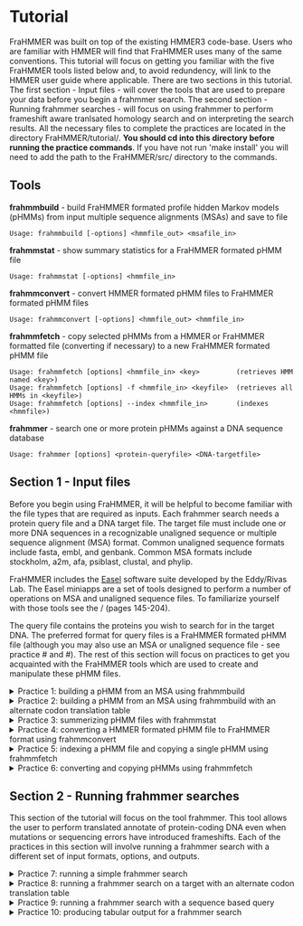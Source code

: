 # Tutorial

FraHMMER was built on top of the existing HMMER3 code-base. Users who are familiar with HMMER will find that FraHMMER uses many of the same conventions. This tutorial will focus on getting you familiar with the five FraHMMER tools listed below and, to avoid redundency, will link to the HMMER user guide where applicable. There are two sections in this tutorial. The first section - Input files - will cover the tools that are used to prepare your data before you begin a frahmmer search. The second section - Running frahmmer searches - will focus on using frahmmer to perform frameshift aware tranlsated homology search and on interpreting the search results. All the necessary files to complete the practices are located in the directory FraHMMER/tutorial/. **You should cd into this directory before running the practice commands**. If you have not run 'make install' you will need to add the path to the FraHMMER/src/ directory to the commands.

**Tools**
---

**frahmmbuild**   - build FraHMMER formated profile hidden Markov models (pHMMs) from input multiple sequence alignments (MSAs) and save to file
```
Usage: frahmmbuild [-options] <hmmfile_out> <msafile_in>
```
**frahmmstat**   - show summary statistics for a FraHMMER formated pHMM file
```
Usage: frahmmstat [-options] <hmmfile_in>
```
**frahmmconvert** - convert HMMER formated pHMM files to FraHMMER formated pHMM files
```
Usage: frahmmconvert [-options] <hmmfile_out> <hmmfile_in>
```
**frahmmfetch**   - copy selected pHMMs from a HMMER or FraHMMER formatted file (converting if necessary) to a new FraHMMER formated pHMM file
```
Usage: frahmmfetch [options] <hmmfile_in> <key>         (retrieves HMM named <key>)
Usage: frahmmfetch [options] -f <hmmfile_in> <keyfile>  (retrieves all HMMs in <keyfile>)
Usage: frahmmfetch [options] --index <hmmfile_in>       (indexes <hmmfile>)
```
**frahmmer**      - search one or more protein pHMMs against a DNA sequence database
```
Usage: frahmmer [options] <protein-queryfile> <DNA-targetfile>
```


## Section 1 - Input files 

Before you begin using FraHMMER, it will be helpful to become familiar with the file types that are required as inputs. Each frahmmer search needs a protein query file and a DNA target file. The target file must include one or more DNA sequences in a recognizable unaligned sequence or multiple sequence alignment (MSA) format. Common unaligned sequence formats include fasta, embl, and genbank. Common MSA formats include stockholm, a2m, afa, psiblast, clustal, and phylip. 

FraHMMER includes the [Easel](https://github.com/EddyRivasLab/easel) software suite developed by the Eddy/Rivas Lab.  The Easel miniapps are a set of tools designed to perform a number of operations on MSA and unaligned sequence files.  To familiarize yourself with those tools see the / (pages 145-204). 

The query file contains the proteins you wish to search for in the target DNA. The preferred format for query files is a FraHMMER formated pHMM file (although you may also use an MSA or unaligned sequence file - see practice # and #). The rest of this section will focus on practices to get you acquainted with the FraHMMER tools which are used to create and manipulate these pHMM files.

<details><summary>Practice 1: building a pHMM from an MSA using frahmmbuild</summary>
<p>

The sensitivity of FraHMMER is powered, in large part, by the use of pHMMs. The pHMM files used by FraHMMER and almost identical to the ones used by HMMER, but contains additional information needed to perform accurate frameshift-aware translations and provide reliable e-values. If you would like more information on the pHMM files see the [HMMER user guide](http://eddylab.org/software/hmmer/Userguide.pdf) (page 208). FraHMMER formated pHMMs can be created from MSA files using the tool frahmmbuild. 

The file MET.msa contains two stockholm formatted protein MSAs (note that stockholm is the only MSA format that allows multiple MSAs in a single file). To build pHMMs from those MSAs and save them to the file JB.hmm. Run the following command:
```bash
   % frahmmbuild MET.hmm MET.msa
```
Now compare the summary output that is printed to your stdout to the text below (the exact CPU and elapsed time will vary):

```bash
# input alignment file:             MET.msa
# output HMM file:                  MET.hmm
# - - - - - - - - - - - - - - - - - - - - - - - - - - - - - - - - - - - -

# idx    name                  nseq  alen  mlen fs_prob codon_tbl eff_nseq re/pos description
# ------ -------------------- ----- ----- ----- ------- --------- -------- ------ -----------
  1      metC                    11   487   409 0.01000         1     0.60  0.588 Cystathionine beta-lyase
  2      metH                     8  1214  1204 0.01000         1     0.57  0.589 Methionine synthase
 

# CPU time: 8.08u 0.00s 00:00:08.08 Elapsed: 00:00:06.04
```
The following is a brief description of each of the above fields. 

```
idx            Number, in order of the MSA file.

name           Name of the pHMM.

nseq           Number of sequences in the alignment this pHMM was built from.

alen           Length of alignment - number of columns in the MSA.

mlen           Length of the pHMM - number of match states.
   
fs_prob        The probability assigned to a nucleotide insertion that results in a frameshift

codon_tbl      The NCBI codon translation table ID assumed for the target DNA

eff_nseq       Effective sequence number. This was the “effective” number of independent sequences that frahmmbuild’s default “entropy weighting” step decided on, given the phylogenetic similarity of the nseq sequences in the input alignment. 

re/pos         Mean positional relative entropy, in bits. This can be ignored by most users. 
   
description    Description of the protein family - may be blank.
```
</p>
</details>

<details><summary>Practice 2: building a pHMM from an MSA using frahmmbuild with an alternate codon translation table</summary>
<p>

One of the fields that distinguishes a FraHMMER formatted pHMM file from a HMMER formated pHMM file is an [NCBI codon translation table ID](https://www.ncbi.nlm.nih.gov/Taxonomy/Utils/wprintgc.cgi). The correct codon table depends on the origins of the target DNA you intend to search the pHMMs against. When you run a frahmer search selecting the correct codon table will the highest quality alignments. Ensuring that the pHMMs were built with that same the codon table will produce the most accurate e-values for those alignments. By default, frahmmbuild will use the standard code employed by eukaryotic nuclear DNA. To use an alternate codon translation table include the option --ct followed by a table ID from the list below:

```bash
id  description
--- -----------------------------------
  1 Standard
  2 Vertebrate mitochondrial
  3 Yeast mitochondrial
  4 Mold, protozoan, coelenterate mitochondrial; Mycoplasma/Spiroplasma
  5 Invertebrate mitochondrial
  6 Ciliate, dasycladacean, Hexamita nuclear
  9 Echinoderm and flatworm mitochondrial
 10 Euplotid nuclear
 11 Bacterial, archaeal; and plant plastid
 12 Alternative yeast
 13 Ascidian mitochondrial
 14 Alternative flatworm mitochondrial
 16 Chlorophycean mitochondrial
 21 Trematode mitochondrial
 22 Scenedesmus obliquus mitochondrial
 23 Thraustochytrium mitochondrial
 24 Pterobranchia mitochondrial
 25 Candidate Division SR1 and Gracilibacteria
```

In a later practice, you will search the pHMMs in MET.msa against a target sequence from the genome of an endosymbiotic bacteria that uses codon table 4. Run the following command to rebuild the pHMMs using the correct codon table for that target:
```bash
   % frahmmbuild --ct 4 MET-ct4.hmm MET.msa
```
The summary output should be nearly identical to that in Pracitce 1, except for the output file name and the codon table field which should now say 4 for both pHMMs. 

</p>
</details>

<details><summary>Practice 3: summerizing pHMM files with frahmmstat</summary>
<p>

Since a pHMM file may contain any number of individual models, it is useful to be able to quickly summarize the contents. The tool frahmmstat is designed to provide such a summary for FraHMMER formated pHMM files.  In this practice, you will compare the summaries of the two pHMM files made in practices 1 and 2.  First, run the following command to summarize the file built with the standard codon table. 
```bash
   % frahmmstat MET.hmm
```
This command should produce the following output to stdout:

```bash
#
# idx    name                 accession        nseq eff_nseq   mlen fs prob codon tbl re/pos
# ------ -------------------- ------------ -------- -------- ------ ------- --------- ------
  1      metC                 -                  11     0.60    409 0.01000         1   0.52
  2      metH                 -                   8     0.57   1204 0.01000         1   0.52
    
```

The fields are mainly the same as those produced by frahmbuild, and detailed in practice 1, with the exception on the accession field which may contian an alphanumeric idetifier for the protein family. 

</p>
</details>

<details><summary>Practice 4: converting a HMMER formated pHMM file to FraHMMER format using frahmmconvert</summary>
<p>

If you have an existing HMMER formatted pHMM file and want to use it to run a frahmmer search, you will first need to convert it to the FraHMMER format using frahmmconvert. The file GRK-hmmer.hmm contains three pHMMs in HMMER3 format. The following command will create the FraHMMER formatted file GRK-frahmmer.hmm containing the same three pHMMs:

```bash
   % frahmmconvert GRK-hmmer.hmm GRK-frahmmer.hmm
```
Your summary output should match that shown below.
```
# input HMM file:                   GRK-hmmer.hmm
# output HMM file:                 GRK-frahmmer.hmm
# - - - - - - - - - - - - - - - - - - - - - - - - - - - - - - - - - - - -

# idx    name                  nseq  mlen fs_prob codon_tbl eff_nseq re/pos description
# ------ -------------------- ----- ----- ------- --------- -------- ------ -----------
  1      Glucosamine_iso         30   193 0.01000         1     1.18  0.590 Glucosamine-6-phosphate isomerases/6-phosphogluconolactonase
  2      Ribosomal_S19e          21   139 0.01000         1     0.73  0.591 Ribosomal protein S19e
  3      K_oxygenase             14   337 0.01000         1     0.70  0.589 L-lysine 6-monooxygenase (NADPH-requiring)
# CPU time: 2.75u 0.00s 00:00:02.75 Elapsed: 00:00:02.76
```
You can also use frahmmconvert to change the codon table of an existing FraHMMER pHMM file using the --ct flag.  This will be faster than rebuilding from the original MSA. 

</p>
</details>

<details><summary>Practice 5: indexing a pHMM file and copying a single pHMM using frahmmfetch </summary>
<p>

If you only need to search with a single pHMM but it is located in a file with multiple pHMMs, you can save time by copying the desired pHMM to a new file using frahmmfetch. If the original file contains a large number of pHMMs, you may want to create an index file to speed up the fetch process.  The following command will index the create the index file GRK-frahmmer.ssi for the FraHMMER pHMM file we created in Practice 4. 
```bash
   % frahmmfetch --index GRK-frahmer.hmm 
```
The summary output should read as follows:
```
Working...    done.
Indexed 3 HMMs (3 names and 3 accessions).
SSI index written to file GRK-frahmmer.hmm.ssi
```
Whether or not you choose to create an index you will need the name of the pHMM you wish to copy to use as a key. The command below will copy the pHMM Ribosomal_S19e from the GRK-frahmmer.hmm.  The -o flag will direct the copied pHMM to the specified output file (RIB.hmm in this case). Otherwise, it will be printed to standard out. 
```bash
   % frahmmfetch -o RIB.hmm GRK-frahmer.hmm Ribosomal_S19e
```
The summary output should simply read as:
```
Retrieved HMM Ribosomal_S19e.
```
</p>
</details>

<details><summary>Practice 6: converting and copying pHMMs using frahmmfetch </summary>
<p>

You can also use frahmmfetch to copy multiple pHMMs. To do so you will need to create a key file that contains the names of all the pHMMs you wish to copy with one name per line and use the -f flag.  If the original pHMM file is in HMMER format frahmmfetch will automatically convert it to FraHMMER format. The following command will copy both of the pHMMs listed in the key file GK.txt (Glucosamine_iso and K_oxygenase) from a HMMER formated pHMM file, convert them to FraHMMER format, and print them to the output file GK.hmm
```bash
   % frahmmfetch -f -o GK.hmm GRK-hmmer.hmm GK.txt
```
The summary output should simply read as:
```
Retrieved 2 HMMs.
```
As with frahmmconvert, you can also use the --ct flag to change the codon table
</p>
</details>

## Section 2 - Running frahmmer searches

This section of the tutorial will focus on the tool frahmmer. This tool allows the user to perform translated annotate of protein-coding DNA even when mutations or sequencing errors have introduced frameshifts. Each of the practices in this section will involve running a frahmmer search with a different set of input formats,  options, and outputs. 

<details><summary>Practice 7: running a simple frahmmer search</summary>
<p>

Every frahmmer search requires two inputs - the query and the target.  In this practice, you will use the single pHMM you copied to its own file in Practice 5 (RIB.hmm) as the query.  For the target, you will use a single DNA sequence in the file seq1.fa, and the -o flag will be used to direct the hit data and alignment to the file RIB.out. 
   
```bash
   % frahmmer -o RIB.out RIB.hmm seq1.fa
```
 
 The file RIB.out should now contain a single hit between the Ribosomal_S19e protein family and the DNA sequence. If you open this file you will see that it contains the following information:
     
   1) File Header - lines begin with '#' and contains basic information about the search parameters
```
   # query HMM file:                  Rib.hmm
   # target sequence database:        seq1.fa
   # frameshift probability:          0.010000
   # codon tranlsation table          1
   # output directed to file:         Rib.out
   # - - - - - - - - - - - - - - - - - - - - - - - - - - - - - - - - - - - -
```
    
   2) Query Header - inculdes summary of each query and any hits found with the target.  For each hit the query header lists the E-value, bit score and the bias score adjustment.  This is followed by name of the target sequence where the hit was located, the target sequence position for the start and end of the alignment, the number of frameshifts and the number of stop codons in that alignment, and finaly a target despriprion (which may be blank).

```
   Query:       Ribosomal_S19e  [M=139]
   Accession:   PF01090.14
   Description: Ribosomal protein S19e
   Scores for complete hits:
      E-value  score  bias  Sequence   start     end  shifts  stops  Description
      ------- ------ -----  --------   -----   -----  ------  -----  -----------
      1.6e-28  110.7   0.1  seq1     3197980 3197584       1      0
```
   
   3) Annotation - for each hit between the query and target, frahmmer will prouduce an annotaion line containing usefull information about the hit. As in the query header, the annotaion line lists the score, bias and Evalue for each hit. It also lists three types of coordinats for the hit. These include alignment start and end coodinates for the query (hmm-from & hmm-to) and for the target (ali-from & ali-to), as well as the envelope coordinates (env-from & env-to).  The envelope is the region of the target which frahmmer identified as homologous and whose bound were used to produce the reported score, bias and Evalue. The annotition line also lists the frameshift and stop codon counts, the full length of the target sequence and alignment accuracy score (acc) which is the average expected per residue accuracy of the alignment.
  
```
   Annotation for each hit (and alignments):
   >> seq1
       score  bias    Evalue   hmm-from    hmm-to     ali-from    ali-to     env-from    env-to    shifts  stops    sq-len    acc
      ------ ----- ---------   --------   -------    --------- ---------    --------- ---------    ------  ----- ---------   ----
    !  110.7   0.1   1.6e-28          8       137 ..   3197980   3197584 ..   3198010   3197575 ..      1      0  30000000   0.89
```
   
   4) Alignment - Bellow each annotation line is the alignment (here just the first line of the aligment is shown). This alignment contiains 5 rows which are, from top to bottom, (1) the query row, (2) the match row, (3) the translation row, (4) the target row, and (5) the posterior probability row. The query row contains the query consunsus letter for each match and delete and a '.' for and insertions.  The target row shows the target codons and pseudo-codons which have been aligned to the taget.  In this example only codons are present in the first row (no frameshifts).  Both the query and target row also show the name of the query or target and the start and end coodinates of the letters sown on that line of the alignment. The translation line shows the amino acid transaltions of those codons.  The match line shows whether each position in the alignment was a match (letter), a positive scoring mis-match ('+'), or a negative scoring mis-match (blank).  Finally the posterior probability (PP) row gives the expected accuracy for each position of the alginment.

```
     Alignment:
     score: 110.7 bits
     Ribosomal_S19e       8   a    d    k    l    i    e    k    v    a    e    e    l    k    e    k    d    k    i    k    p    p    e    W   30
                              +    +    +    +    i    +              a    +         l    k    +    +         +    +    +         p    +    W
                              P    Q    E    F    I    A    T    Y    A    R    F    L    K    K    T    G    R    V    Q    I    P    K    W   
               seq1 3197980  CCA  CAA  GAA  TTC  ATT  GCT  ACC  TAC  GCA  AGA  TTC  TTA  AAG  AAA  ACT  GGT  CGT  GTT  CAA  ATC  CCA  AAA  TGG  3197912
                              5    7    8    9    *    *    *    *    *    *    *    *    *    *    *    *    *    *    *    *    *    *    *   PP
```
      
   5) Query Footer - each queries output will conclude with a footer that provides infomrtation about the hit filtering process inside frahmmer.  The average user can ignore this data.  For those who are interested, more informatoin on these data can be found on page 54 of the [HMMER user guide](http://eddylab.org/software/hmmer/Userguide.pdf).  There will also be a couple of lines listing run times and a line with just '//' indicating the end of the output for the query.

```
   Internal pipeline statistics summary:
   -------------------------------------
   Query model(s):                            1  (139 nodes)
   Target sequence(s):                        1  (60040812 residues searched)
   Residues passing SSV filter:         1327090  (0.0221); expected (0.02)
   Residues passing bias filter:        1222149  (0.0204); expected (0.02)
   Residues passing Vit filter:          129784  (0.00216); expected (0.001)
   Residues passing Fwd filter:             653  (1.09e-05); expected (1e-05)
   Total number of hits:                      1  (6.61e-06) 
   # CPU time: 3.86u 0.04s 00:00:03.90 Elapsed: 00:00:01.91
   # Mc/sec: 4360.71
   // 
```
   
   6) File Footer - If frahmmer did not encounter any errors the last line of the file will simply read '[ok]'
    
</p>
</details>
 
<details><summary>Practice 8: running a frahmmer search on a target with an alternate codon translation table</summary>
<p>

As discussed in Practice 2, some DNA sequences use alternate codon translation tables. For frahmmer searches that use such DNA as the target, the best results are achieved by specifying the correct codon table both during the actual search and when building the pHMMs. In this  Practice you will first attempt to run a frahmmer search with a mismatch between the codon table specified for the target and the codon table used to build the pHMM, resulting in an error message.  

Run the following command to search the pHMMs in MET.hmm, which you built in Practice 1 using the standard codon translation, against the target DNA in the file seq2.fa that you will specify as using codon table 4 with the --ct flag

```bash
   % frahmmer --ct 4 -o MET.out MET.hmm seq2.fa
```
   
This will result in the following error message:

```bash
   Error: Requested codon tranlsation tabel ID 4 does not match the codon tranlsation tabel ID of the HMM file MET.hmm. Please run frahmmcovert with option '--ct 4'.
```

To avoid this error we need to use the pHMM file with the correct codon translation table by running the following command:

```bash
   % frahmmer --ct 4 -o MET.out MET-ct4.hmm seq2.fa
```
The file MET.out should contain a single hit between each of the pHMMS in MET-ct4.hmm and the DNA sequence. 
   
</p>
</details>

<details><summary>Practice 9: running a frahmmer search with a sequence based query</summary>
<p>

If you do not wish to build the query pHMMs ahead of time, frahmmer can build them for you on the fly. However, depending on the number and length of the proteins, building pHMMs can be time-consuming.  If you chose to use a sequence based query file it is recommended that you save the pHMMs to use in any subsequent searches.  The following command uses the unaligned sequences in the file XXX.fa as the queries, building a pHMM for each one.   The '--hmmout' flag will direct frahmmer to print those pHMMs to the file XXX.hmm.

```bash
   % frahmmer -o XXX.out --hmmout XXX.hmm XXX.fa seq1.fa
```
</p>
</details>

<details><summary>Practice 10: producing tabular output for a frahmmer search</summary>
<p>

The outputs we saw in Practice 7 & 8 provide the user with a way to integrate individual alignments, but are not the cleanest format for parsing a large number of hits.  For this reason, frahmmer can produce a separate tabular output file.  The following command directs this output to GK.tbl using the '--tblout' flag, while directing the standard output to GK.out with the '-o' flag.

```bash
   % frahmmer -o GK.out --tblout GK.tbl GK.hmm seq1.fa
```
</p>
</details>

